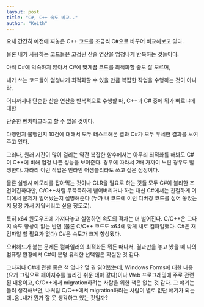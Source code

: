 ```yaml
---
layout: post
title: "C#, C++ 속도 비교.."
author: "Keith"
---
```



요새 간간히 예전에 짜놓은 C++ 코드를 조금씩 C#으로 바꾸어 비교해보고 있다.

물론 내가 사용하는 코드들은 고정된 산술 연산을 엄청나게 반복하는 것들이다.

아직 C#에 익숙하지 않아서 C#에 맞게끔 코드를 최적화할 줄도 잘 모르며,

내가 쓰는 코드들이 엄청나게 최적화할 수 있을 만큼 복잡한 작업을 수행하는 것이 아니라,

어디까지나 단순한 산술 연산을 반복적으로 수행할 때, C++과 C# 중에 뭐가 빠르냐에 대한

단순한 벤치마크라고 할 수 있을 것이다.

다행인지 불행인지 10건에 대해서 모두 테스트해본 결과 C#가 모두 우세한 결과를 보여주고 있다.


그러나, 원래 시간이 많이 걸리는 약간 복잡한 함수에서는 아무리 최적화를 해봐도 C#이 C++에 비해 엄청 나쁜 성능을 보여준다. 경우에 따라서 2배 가까이 느린 경우도 발생한다. 차라리 이런 작업은 인라인 어셈블리라도 쓰고 싶은 심정이다.

물론 실행시 메모리를 잡아먹는 것이나 CLR을 필요로 하는 것들 모두 C#이 불리한 조건이긴하다만, C/C++처럼 무뚝뚝하게 뻗어버리거나 하는 대신 C#에서는 친절하게 어디에서 문제가 일어났는지 설명해준다 (누가 내 코드에 이런 디버깅 코드를 심어 놓았는지 당장 가서 지워버리고 싶을 정도로).

특히 x64 윈도우즈에 가져다놓고 실험하면 속도의 격차는 더 벌어진다. C/C++은 그다지 속도 향상이 없는 반면 (물론 C/C++ 코드도 x64에 맞게 새로 컴파일했다. C#은 재컴파일 할 필요가 없다) C#은 속도가 크게 향상됐다.


오버헤드가 붙는 문제든 컴파일러의 최적화든 뭐든 떠나서, 결과만을 놓고 봤을 때 나의 컴퓨팅 환경에서 C#이 분명 유리한 선택임은 확실한 것 같다.

그나저나 C#에 관한 좋은 책 없나? 몇 권 읽어봤는데, Windows Forms에 대한 내용 (요개 그림으로 페이지수를 늘리긴 쉬운 테마 같다)이나 Web 프로그래밍에 주로 관련된 내용이고, C/C++에서 migration하려는 사람을 위한 책은 없는 것 같다. 그 얘기는 돌려 생각해보면, 나처럼 C/C++에서 migration하려는 사람이 별로 없단 얘기가 되는데..음..내가 뭔가 잘 못 생각하고 있는 것일까?


